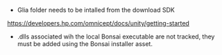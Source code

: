 * Glia folder needs to be intalled from the download SDK 

https://developers.hp.com/omnicept/docs/unity/getting-started

* .dlls associated wih the local Bonsai executable are not tracked, they must be added using the Bonsai installer asset.